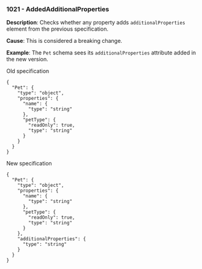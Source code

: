 ### 1021 - AddedAdditionalProperties

**Description**: Checks whether any property adds `additionalProperties` element from the previous specification.

**Cause**: This is considered a breaking change.

**Example**: The `Pet` schema sees its `additionalProperties` attribute added in the new version.

Old specification
```json5
{
  "Pet": {
    "type": "object",
    "properties": {
      "name": {
        "type": "string"
      },
      "petType": {
        "readOnly": true,
        "type": "string"
      }
    }
  }
}
```

New specification
```json5
{
  "Pet": {
    "type": "object",
    "properties": {
      "name": {
        "type": "string"
      },
      "petType": {
        "readOnly": true,
        "type": "string"
      }
    },
    "additionalProperties": {
      "type": "string"
    }
  }
}
```

